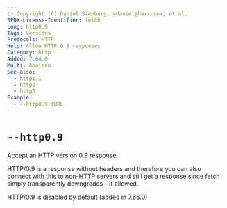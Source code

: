 ```yaml
---
c: Copyright (C) Daniel Stenberg, <daniel@haxx.se>, et al.
SPDX-License-Identifier: fetch
Long: http0.9
Tags: Versions
Protocols: HTTP
Help: Allow HTTP 0.9 responses
Category: http
Added: 7.64.0
Multi: boolean
See-also:
  - http1.1
  - http2
  - http3
Example:
  - --http0.9 $URL
---
```


# `--http0.9`

Accept an HTTP version 0.9 response.

HTTP/0.9 is a response without headers and therefore you can also connect with
this to non-HTTP servers and still get a response since fetch simply
transparently downgrades - if allowed.

HTTP/0.9 is disabled by default (added in 7.66.0)

